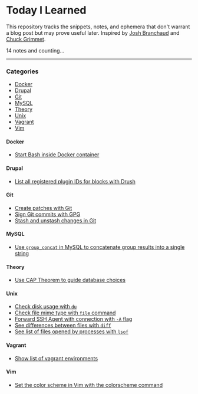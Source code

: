 # Today I Learned

This repository tracks the snippets, notes, and ephemera that don't warrant a blog post but may prove useful later.
Inspired by [Josh Branchaud](https://github.com/jbranchaud/til) and [Chuck Grimmet](http://www.cagrimmett.com/til/).

14 notes and counting...

---

### Categories
- [Docker](#docker)
- [Drupal](#drupal)
- [Git](#git)
- [MySQL](#mysql)
- [Theory](#theory)
- [Unix](#unix)
- [Vagrant](#vagrant)
- [Vim](#vim)


#### Docker
- [Start Bash inside Docker container](notes/docker/start-bash-inside-docker-container.md)

#### Drupal
- [List all registered plugin IDs for blocks with Drush](notes/drupal/list-registered-plugin-ids-for-blocks.md)

#### Git
- [Create patches with Git](notes/git/create-patches-with-git.md)
- [Sign Git commits with GPG](notes/git/sign-git-commits-with-gpg.md)
- [Stash and unstash changes in Git](notes/git/stash-and-unstash-changes-in-git.md)

#### MySQL
- [Use `group_concat` in MySQL to concatenate group results into a single string](notes/mysql/use-group-concat-to-group-results.md)

#### Theory
- [Use CAP Theorem to guide database choices](notes/theory/use-cap-theorem.md)

#### Unix
- [Check disk usage with `du`](notes/unix/check-disk-usage-with-du.md)
- [Check file mime type with `file` command](notes/unix/check-file-mimetype.md)
- [Forward SSH Agent with connection with `-A` flag](notes/unix/forward-ssh-agent-with-connection.md)
- [See differences between files with `diff`](notes/unix/see-file-differences-with-diff.md)
- [See list of files opened by processes with `lsof`](notes/unix/see-files-opened-by-process.md)

#### Vagrant
- [Show list of vagrant environments](notes/vagrant/show-all-vagrant-environments.md)

#### Vim
- [Set the color scheme in Vim with the colorscheme command](notes/vim/set-color-scheme-in-vim.md)
